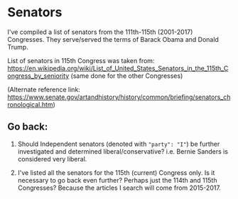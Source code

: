 # Senators

I've compiled a list of senators from the 111th-115th (2001-2017) Congresses. They serve/served the terms of Barack Obama and Donald Trump.

List of senators in 115th Congress was taken from: https://en.wikipedia.org/wiki/List_of_United_States_Senators_in_the_115th_Congress_by_seniority (same done for the other Congresses)

(Alternate reference link: https://www.senate.gov/artandhistory/history/common/briefing/senators_chronological.htm)

## Go back:

1. Should Independent senators (denoted with `"party": "I"`) be further investigated and determined liberal/conservative? i.e. Bernie Sanders is considered very liberal.

2. I've listed all the senators for the 115th (current) Congress only. Is it necessary to go back even further? Perhaps just the 114th and 115th Congresses? Because the articles I search will come from 2015-2017.
